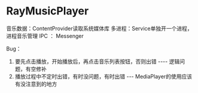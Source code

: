 # RayMusicPlayer
音乐数据：ContentProvider读取系统媒体库
多进程：Service单独开一个进程，进程音乐管理
IPC ： Messenger

Bug：
1. 要先点击播放，开始播放后，再点击音乐列表按钮，否则出错  ---- 逻辑问题，有空修补
2. 播放过程中不定时出错，有时没问题，有时出错 --- MediaPlayer的使用应该有没注意到的地方
